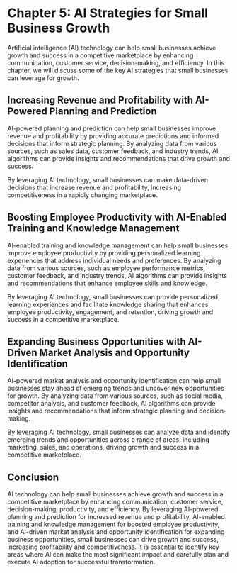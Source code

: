Chapter 5: AI Strategies for Small Business Growth
==================================================

Artificial intelligence (AI) technology can help small businesses achieve growth and success in a competitive marketplace by enhancing communication, customer service, decision-making, and efficiency. In this chapter, we will discuss some of the key AI strategies that small businesses can leverage for growth.

Increasing Revenue and Profitability with AI-Powered Planning and Prediction
----------------------------------------------------------------------------

AI-powered planning and prediction can help small businesses improve revenue and profitability by providing accurate predictions and informed decisions that inform strategic planning. By analyzing data from various sources, such as sales data, customer feedback, and industry trends, AI algorithms can provide insights and recommendations that drive growth and success.

By leveraging AI technology, small businesses can make data-driven decisions that increase revenue and profitability, increasing competitiveness in a rapidly changing marketplace.

Boosting Employee Productivity with AI-Enabled Training and Knowledge Management
--------------------------------------------------------------------------------

AI-enabled training and knowledge management can help small businesses improve employee productivity by providing personalized learning experiences that address individual needs and preferences. By analyzing data from various sources, such as employee performance metrics, customer feedback, and industry trends, AI algorithms can provide insights and recommendations that enhance employee skills and knowledge.

By leveraging AI technology, small businesses can provide personalized learning experiences and facilitate knowledge sharing that enhances employee productivity, engagement, and retention, driving growth and success in a competitive marketplace.

Expanding Business Opportunities with AI-Driven Market Analysis and Opportunity Identification
----------------------------------------------------------------------------------------------

AI-powered market analysis and opportunity identification can help small businesses stay ahead of emerging trends and uncover new opportunities for growth. By analyzing data from various sources, such as social media, competitor analysis, and customer feedback, AI algorithms can provide insights and recommendations that inform strategic planning and decision-making.

By leveraging AI technology, small businesses can analyze data and identify emerging trends and opportunities across a range of areas, including marketing, sales, and operations, driving growth and success in a competitive marketplace.

Conclusion
----------

AI technology can help small businesses achieve growth and success in a competitive marketplace by enhancing communication, customer service, decision-making, productivity, and efficiency. By leveraging AI-powered planning and prediction for increased revenue and profitability, AI-enabled training and knowledge management for boosted employee productivity, and AI-driven market analysis and opportunity identification for expanding business opportunities, small businesses can drive growth and success, increasing profitability and competitiveness. It is essential to identify key areas where AI can make the most significant impact and carefully plan and execute AI adoption for successful transformation.
